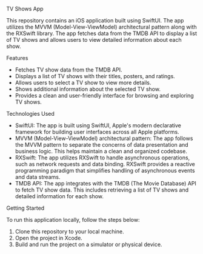 TV Shows App

This repository contains an iOS application built using SwiftUI. The app utilizes the MVVM (Model-View-ViewModel) architectural pattern along with the RXSwift library. The app fetches data from the TMDB API to display a list of TV shows and allows users to view detailed information about each show.

Features

- Fetches TV show data from the TMDB API.
- Displays a list of TV shows with their titles, posters, and ratings.
- Allows users to select a TV show to view more details.
- Shows additional information about the selected TV show.
- Provides a clean and user-friendly interface for browsing and exploring TV shows.

Technologies Used

- SwiftUI: The app is built using SwiftUI, Apple's modern declarative framework for building user interfaces across all Apple platforms.
- MVVM (Model-View-ViewModel) architectural pattern: The app follows the MVVM pattern to separate the concerns of data presentation and business logic. This helps maintain a clean and organized codebase.
- RXSwift: The app utilizes RXSwift to handle asynchronous operations, such as network requests and data binding. RXSwift provides a reactive programming paradigm that simplifies handling of asynchronous events and data streams.
- TMDB API: The app integrates with the TMDB (The Movie Database) API to fetch TV show data. This includes retrieving a list of TV shows and detailed information for each show.

Getting Started

To run this application locally, follow the steps below:

1. Clone this repository to your local machine.
2. Open the project in Xcode.
3. Build and run the project on a simulator or physical device.

